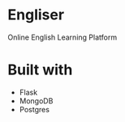 # Engliser
Online English Learning Platform

# Built with
<ul>
    <li>Flask</li>
    <li>MongoDB</li>
    <li>Postgres</li>
</ul>